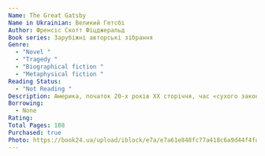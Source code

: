 ```yaml
---
Name: The Great Gatsby
Name in Ukrainian: Великий Гетсбі
Author: Френсіс Скотт Фіцджеральд
Book series: Зарубіжні авторські зібрання
Genre:
  - "Novel "
  - "Tragedy "
  - "Biographical fiction "
  - "Metaphysical fiction "
Reading Status:
  - "Not Reading "
Description: Америка, початок 20-х років ХХ сторіччя, час «сухого закону» і гангстерських розбірок, яскравих вогнів і яскравого життя.  Тридцятирічний Нік Каррауей приїхав до Нью-Йорка навчатися банківської справи, хоча й плекає у глибині душі мрію про письменництво. Він і розповідає читачеві про пригоду, в яку виявився втягнутим. Аби уникнути міської спеки, Нік винайняв занедбаний будиночок у приміській зоні Нью-Йорка Вест-Егг, на березі затоки, де розташовані багаті будинки. Головним героєм оповіді стає його найближчий сусід, хазяїн великого палацу, нікому не відомий, загадковий та ексцентричний самотній молодик на ім’я Джей Гетсбі — Великий Гетсбі. Це людина, яка створила себе за рецептами американської моралі і яка дуже багата, але попри те — надзвичайно самотня. Кохання Великого Гетсбі до Дейзі стає величезною трагедією не тільки для нього...
Borrowing:
  - None
Rating:
Total Pages: 188
Purchased: true
Photo: https://book24.ua/upload/iblock/e7a/e7a61e848fc77a418c6a9d44f4fd3cc2.jpg
---
```

